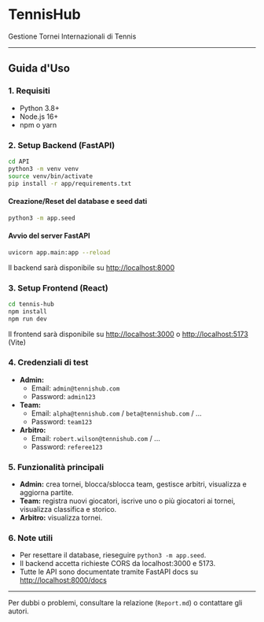 # TennisHub

Gestione Tornei Internazionali di Tennis

---

## Guida d'Uso

### 1. Requisiti
- Python 3.8+
- Node.js 16+
- npm o yarn

### 2. Setup Backend (FastAPI)

```bash
cd API
python3 -m venv venv
source venv/bin/activate
pip install -r app/requirements.txt
```

#### Creazione/Reset del database e seed dati
```bash
python3 -m app.seed
```

#### Avvio del server FastAPI
```bash
uvicorn app.main:app --reload
```
Il backend sarà disponibile su [http://localhost:8000](http://localhost:8000)

### 3. Setup Frontend (React)

```bash
cd tennis-hub
npm install
npm run dev
```
Il frontend sarà disponibile su [http://localhost:3000](http://localhost:3000) o [http://localhost:5173](http://localhost:5173) (Vite)

### 4. Credenziali di test
- **Admin:**
  - Email: `admin@tennishub.com`
  - Password: `admin123`
- **Team:**
  - Email: `alpha@tennishub.com` / `beta@tennishub.com` / ...
  - Password: `team123`
- **Arbitro:**
  - Email: `robert.wilson@tennishub.com` / ...
  - Password: `referee123`

### 5. Funzionalità principali
- **Admin:** crea tornei, blocca/sblocca team, gestisce arbitri, visualizza e aggiorna partite.
- **Team:** registra nuovi giocatori, iscrive uno o più giocatori ai tornei, visualizza classifica e storico.
- **Arbitro:** visualizza tornei.

### 6. Note utili
- Per resettare il database, rieseguire `python3 -m app.seed`.
- Il backend accetta richieste CORS da localhost:3000 e 5173.
- Tutte le API sono documentate tramite FastAPI docs su [http://localhost:8000/docs](http://localhost:8000/docs)

---

Per dubbi o problemi, consultare la relazione (`Report.md`) o contattare gli autori.